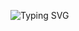 ![Typing SVG](https://readme-typing-svg.herokuapp.com?font=Caveat&weight=700&size=31&pause=1000&color=F70000&background=DE19FF00&center=true&vCenter=true&width=800&height=52&lines=%D0%A1%D0%B0%D1%80%D0%B4%D1%8D%D1%87%D0%BD%D0%B0+%D0%B7%D0%B0%D0%BF%D1%80%D0%B0%D1%88%D0%B0%D0%B5%D0%BC+%D0%BB%D1%8D%D0%B4%D0%B7%D1%96+%D1%96+%D0%B4%D0%B6%D1%8D%D0%BD%D1%82%D0%BB%D1%8C%D0%BC%D0%B5%D0%BD%D1%8B)
